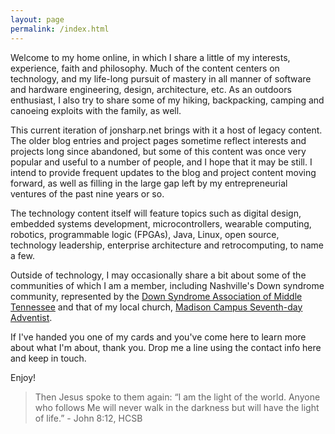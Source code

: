 ```yaml
---
layout: page
permalink: /index.html
---
```

Welcome to my home online, in which I share a little of my interests, experience, 
faith and philosophy.  Much of the content centers on technology, and my life-long 
pursuit of mastery in all manner of software and hardware engineering, design, 
architecture, etc.  As an outdoors enthusiast, I also try to share some of my hiking, 
backpacking, camping and canoeing exploits with the family, as well.

This current iteration of jonsharp.net brings with it a host of legacy content.  
The older blog entries and project pages sometime reflect interests and projects long 
since abandoned, but some of this content was once very popular and useful to a 
number of people, and I hope that it may be still.  I intend to provide frequent 
updates to the blog and project content moving forward, as well as filling in the 
large gap left by my entrepreneurial ventures of the past nine years or so. 

The technology content itself will feature topics such as digital design, embedded 
systems development, microcontrollers, wearable computing, robotics, programmable 
logic (FPGAs), Java, Linux, open source, technology leadership, enterprise architecture 
and retrocomputing, to name a few.

Outside of technology, I may occasionally share a bit about some of the communities of
which I am a member, including Nashville's Down syndrome community, represented by the
[Down Syndrome Association of Middle Tennessee](http://somethingextra.org) and that of
my local church, [Madison Campus Seventh-day Adventist](http://madisoncampus.org).

If I've handed you one of my cards and you've come here to learn more about what I'm
about, thank you.  Drop me a line using the contact info here and keep in touch.

Enjoy!

> Then Jesus spoke to them again: “I am the light of the world. Anyone who follows Me
> will never walk in the darkness but will have the light of life.” - John 8:12, HCSB
